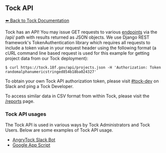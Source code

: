 ## Tock API

[:arrow_left: Back to Tock
Documentation](https://github.com/18F/tock/tree/master/docs)

Tock has an API! You may issue GET requests to various [endpoints](https://github.com/18F/tock/tree/master/api-docs) via the /api/ path with results returned as JSON objects. We use Django REST framework's TokenAuthentication library which requires all requests to include a token value in your request header using the following format (a cURL command line based request is used for this example for getting project data from our Tock deployment):

```
$ curl https://tock.18f.gov/api/projects.json -H 'Authorization: Token randomalphanumericstringed854b18ba024327'
```

To obtain your own Tock API authorization token, please visit
[#tock-dev](https://gsa-tts.slack.com/messages/tock-dev/) on Slack and ping a
Tock Developer.

To access similar data in CSV format from within Tock, please visit the
[/reports](https://tock.18f.gov/reports) page.

### Tock API usages

The Tock API is used in various ways by Tock Administrators and Tock Users.
Below are some examples of Tock API usage.

- [AngryTock Slack Bot](https://github.com/18F/angrytock)
- [Google App Script](https://github.com/18F/tock-gas-ts)
